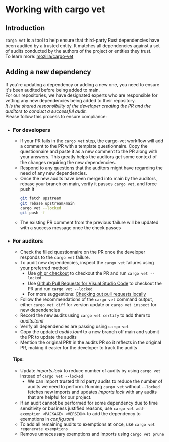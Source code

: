 # Working with cargo vet

## Introduction

`cargo vet` is a tool to help ensure that third-party Rust dependencies have been audited by a trusted entity.
It matches all dependencies against a set of audits conducted by the authors of the project or entities they trust.  
To learn more: [mozilla/cargo-vet](https://github.com/mozilla/cargo-vet)

## Adding a new dependency
If you're updating a dependency or adding a new one, you need to ensure it's been audited before being added to main.  
For our repositories, we have designated experts who are responsible for vetting any new dependencies being added to their repository.  
_It is the shared responsibility of the developer creating the PR and the auditors to conduct a successful audit._  
Please follow this process to ensure compliance:

- ### For developers
  - If your PR fails in the `cargo vet` step, the cargo-vet workflow will add a comment to the PR with a template questionnaire.
Copy the questionnaire and paste it as a new comment to the PR along with your answers. This greatly helps the auditors get some context of the changes requiring the new dependencies.  
  - Respond to any questions that the auditors might have regarding the need of any new dependencies.
  - Once the new audits have been merged into main by the auditors, rebase your branch on main, verify it passes `cargo vet`, and force push it
    ```bash
    git fetch upstream
    git rebase upstream/main
    cargo vet --locked
    git push -f
    ```
  - The existing PR comment from the previous failure will be updated with a success message once the check passes

- ### For auditors
  - Check the filled questionnaire on the PR once the developer responds to the `cargo vet` failure.
  - To audit new dependencies, inspect the `cargo vet` failures using your preferred method
    - Use [gh pr checkout](https://cli.github.com/manual/gh_pr_checkout) to checkout the PR and run `cargo vet --locked`
    - Use [Github Pull Requests for Visual Studio Code](https://marketplace.visualstudio.com/items?itemName=GitHub.vscode-pull-request-github) to checkout the PR and run `cargo vet --locked`
    - For more suggestions: [Checking out pull requests locally](https://docs.github.com/en/pull-requests/collaborating-with-pull-requests/reviewing-changes-in-pull-requests/checking-out-pull-requests-locally)
  - Follow the recommendations of the `cargo vet` command output, either `cargo vet diff` for version update or `cargo vet inspect` for new dependencies
  - Record the new audits using `cargo vet certify` to add them to _audits.toml_
  - Verify all dependencies are passing using `cargo vet`
  - Copy the updated _audits.toml_ to a new branch off main and submit the PR to update the audits
  - Mention the original PR# in the audits PR so it reflects in the original PR, making it easier for the developer to track the audits

  #### Tips:
  - Update _imports.lock_ to reduce number of audits by using `cargo vet` instead of `cargo vet --locked`
    - We can import trusted third party audits to reduce the number of audits we need to perform. Running `cargo vet` without `--locked` fetches new imports and updates _imports.lock_ with any audits that are helpful for our project.
  - If an audit cannot be performed for some dependency due to time sensitivity or business justified reasons, use `cargo vet add-exemption <PACKAGE> <VERSION>` to add the dependency to exemptions in _config.toml_
  - To add all remaining audits to exemptions at once, use `cargo vet regenerate exemptions`
  - Remove unnecessary exemptions and imports using `cargo vet prune`

<!-- TODO: Commented out until rust-crate-audits is private 
> Ideally, we want all new audits to be shared across ODP repositories to reduce the overhead of multiple audits for the same dependencies. To ensure audits are shared, it's recommended to cut and paste the audits as a separate PR to the _audits.toml_ in [rust-crate-audits](https://github.com/OpenDevicePartnership/rust-crate-audits).
> If due to business reasons, the audits are not to be shared across repositories, submit the audits to the _audits.toml_ in the project respository. -->